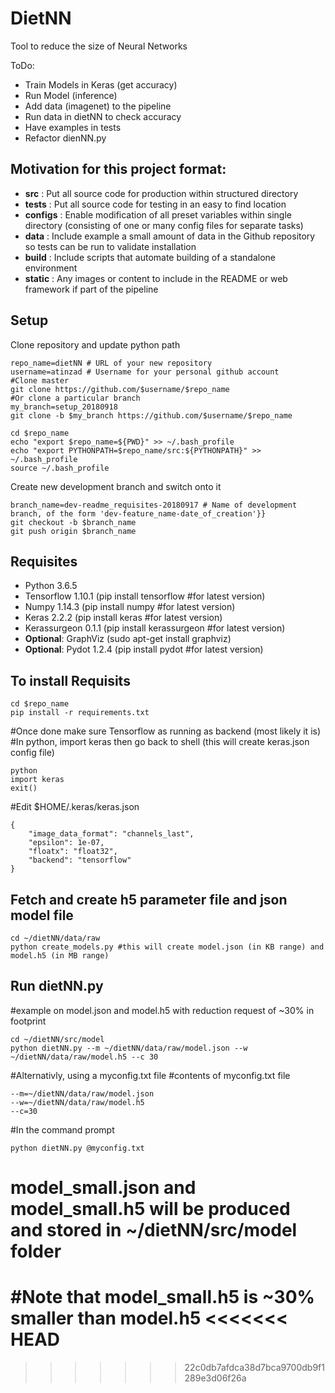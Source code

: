# DietNN
Tool to reduce the size of Neural Networks

ToDo:
- Train Models in Keras (get accuracy)
- Run Model (inference)
- Add data (imagenet) to the pipeline
- Run data in dietNN to check accuracy
- Have examples in tests
- Refactor dienNN.py

## Motivation for this project format:
- **src** : Put all source code for production within structured directory
- **tests** : Put all source code for testing in an easy to find location
- **configs** : Enable modification of all preset variables within single directory (consisting of one or many config files for separate tasks)
- **data** : Include example a small amount of data in the Github repository so tests can be run to validate installation
- **build** : Include scripts that automate building of a standalone environment
- **static** : Any images or content to include in the README or web framework if part of the pipeline

## Setup
Clone repository and update python path
```
repo_name=dietNN # URL of your new repository
username=atinzad # Username for your personal github account
#Clone master
git clone https://github.com/$username/$repo_name
#Or clone a particular branch
my_branch=setup_20180918
git clone -b $my_branch https://github.com/$username/$repo_name

cd $repo_name
echo "export $repo_name=${PWD}" >> ~/.bash_profile
echo "export PYTHONPATH=$repo_name/src:${PYTHONPATH}" >> ~/.bash_profile
source ~/.bash_profile
```
Create new development branch and switch onto it
```
branch_name=dev-readme_requisites-20180917 # Name of development branch, of the form 'dev-feature_name-date_of_creation'}}
git checkout -b $branch_name
git push origin $branch_name
```

## Requisites
- Python 3.6.5
- Tensorflow 1.10.1 (pip install tensorflow #for latest version)
- Numpy 1.14.3 (pip install numpy #for latest version)
- Keras 2.2.2 (pip install keras #for latest version)
- Kerassurgeon 0.1.1 (pip install kerassurgeon #for latest version)
- **Optional**: GraphViz (sudo apt-get install graphviz)
- **Optional**: Pydot 1.2.4 (pip install pydot #for latest version)


## To install Requisits
```
cd $repo_name
pip install -r requirements.txt
```
#Once done make sure Tensorflow as running as backend (most likely it is)
#In python, import keras then go back to shell (this will create keras.json config file)
```
python
import keras
exit()
```

#Edit $HOME/.keras/keras.json
```
{
    "image_data_format": "channels_last",
    "epsilon": 1e-07,
    "floatx": "float32",
    "backend": "tensorflow"
}

```

## Fetch and create h5 parameter file and json model file
```
cd ~/dietNN/data/raw
python create_models.py #this will create model.json (in KB range) and model.h5 (in MB range)
```

## Run dietNN.py
#example on model.json and model.h5 with reduction request of ~30% in footprint
```
cd ~/dietNN/src/model
python dietNN.py --m ~/dietNN/data/raw/model.json --w ~/dietNN/data/raw/model.h5 --c 30
```

#Alternativly, using a myconfig.txt file
#contents of myconfig.txt file
```
--m=~/dietNN/data/raw/model.json
--w=~/dietNN/data/raw/model.h5
--c=30
```

#In the command prompt
```
python dietNN.py @myconfig.txt
```
# model_small.json and model_small.h5 will be produced and stored in ~/dietNN/src/model folder
#Note that model_small.h5 is ~30% smaller than model.h5
<<<<<<< HEAD
=======

>>>>>>> 22c0db7afdca38d7bca9700db9f1289e3d06f26a

